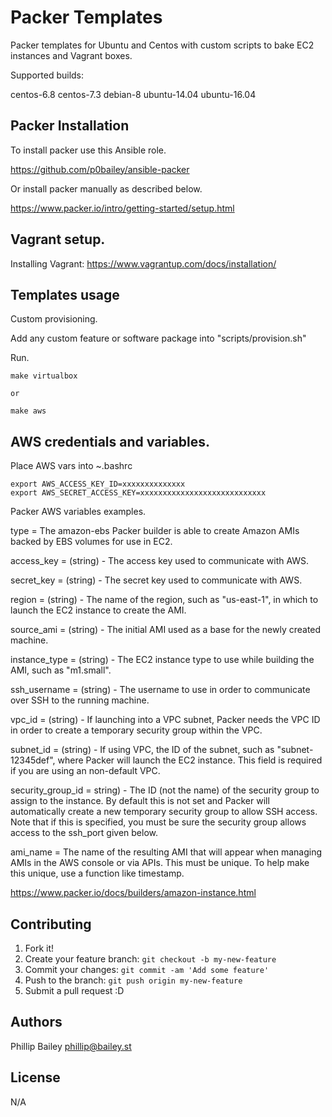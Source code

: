 # Packer Templates

Packer templates for Ubuntu and Centos with custom  scripts to bake EC2 instances and Vagrant boxes.

Supported builds:

centos-6.8 centos-7.3 debian-8 ubuntu-14.04 ubuntu-16.04


## Packer Installation

To install packer use this Ansible role.

https://github.com/p0bailey/ansible-packer

Or install packer manually as described below.

 https://www.packer.io/intro/getting-started/setup.html

## Vagrant setup.

Installing Vagrant: https://www.vagrantup.com/docs/installation/

## Templates usage

Custom provisioning.

Add any custom feature or software package into "scripts/provision.sh"

Run.

```
make virtualbox

or

make aws

```

## AWS credentials and variables.

Place AWS vars into ~.bashrc

```
export AWS_ACCESS_KEY_ID=xxxxxxxxxxxxxx
export AWS_SECRET_ACCESS_KEY=xxxxxxxxxxxxxxxxxxxxxxxxxxxx
```

Packer AWS variables examples.

type = The amazon-ebs Packer builder is able to create Amazon AMIs backed by
EBS volumes for use in EC2.

access_key = (string) - The access key used to communicate with AWS.

secret_key = (string) - The secret key used to communicate with AWS.

region = (string) - The name of the region, such as "us-east-1", in which
to launch the EC2 instance to create the AMI.

source_ami = (string) - The initial AMI used as a base for the newly created
machine.

instance_type = (string) - The EC2 instance type to use while building the AMI,
such as "m1.small".

ssh_username = (string) - The username to use in order to communicate over SSH
to the running machine.

vpc_id = (string) - If launching into a VPC subnet, Packer needs the VPC ID in
order to create a temporary security group within the VPC.

subnet_id = (string) - If using VPC, the ID of the subnet, such as "subnet-12345def",
where Packer will launch the EC2 instance. This field is required if you are using
an non-default VPC.

security_group_id = string) - The ID (not the name) of the security group to assign
to the instance. By default this is not set and Packer will automatically create a
new temporary security group to allow SSH access. Note that if this is specified,
you must be sure the security group allows access to the ssh_port given below.

ami_name =  The name of the resulting AMI that will appear when managing AMIs in
the AWS console or via APIs. This must be unique. To help make this unique, use
a function like timestamp.


https://www.packer.io/docs/builders/amazon-instance.html


## Contributing

1. Fork it!
2. Create your feature branch: `git checkout -b my-new-feature`
3. Commit your changes: `git commit -am 'Add some feature'`
4. Push to the branch: `git push origin my-new-feature`
5. Submit a pull request :D



## Authors

Phillip Bailey <phillip@bailey.st>

## License

N/A

